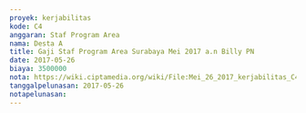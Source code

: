 ```yaml
---
proyek: kerjabilitas
kode: C4
anggaran: Staf Program Area
nama: Desta A
title: Gaji Staf Program Area Surabaya Mei 2017 a.n Billy PN
date: 2017-05-26
biaya: 3500000
nota: https://wiki.ciptamedia.org/wiki/File:Mei_26_2017_kerjabilitas_C4_staf_area_surabaya_billy916.jpg
tanggalpelunasan: 2017-05-26
notapelunasan:
---
```

